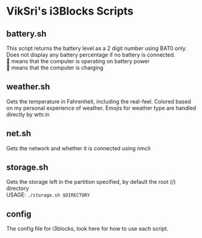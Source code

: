 # VikSri's i3Blocks Scripts

## battery.sh
This script returns the battery level as a 2 digit number using BAT0 only. Does not display any battery percentage if no battery is connected.  
🔋 means that the computer is operating on battery power  
🔌 means that the computer is charging

## weather.sh
Gets the temperature in Fahrenheit, including the real-feel. Colored based on my personal experience of weather. Emojis for weather type are handled directly by wttr.in

## net.sh
Gets the network and whether it is connected using nmcli

## storage.sh
Gets the storage left in the partition specified, by default the root (/) directory  
USAGE: `./storage.sh $DIRECTORY`

## config
The config file for i3blocks, look here for how to use each script.
